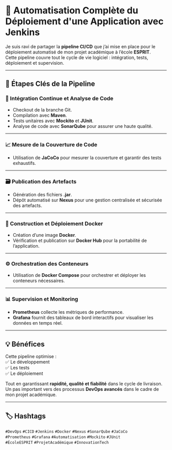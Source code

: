 # 🚀 Automatisation Complète du Déploiement d'une Application avec Jenkins

Je suis ravi de partager la **pipeline CI/CD** que j’ai mise en place pour le déploiement automatisé de mon projet académique à l’école **ESPRIT**.  
Cette pipeline couvre tout le cycle de vie logiciel : intégration, tests, déploiement et supervision.  

---

## 🔑 Étapes Clés de la Pipeline

### 📂 Intégration Continue et Analyse de Code
- Checkout de la branche Git.  
- Compilation avec **Maven**.  
- Tests unitaires avec **Mockito** et **JUnit**.  
- Analyse de code avec **SonarQube** pour assurer une haute qualité.  

---

### 📈 Mesure de la Couverture de Code
- Utilisation de **JaCoCo** pour mesurer la couverture et garantir des tests exhaustifs.  

---

### 🗃️ Publication des Artefacts
- Génération des fichiers **.jar**.  
- Dépôt automatisé sur **Nexus** pour une gestion centralisée et sécurisée des artefacts.  

---

### 🐳 Construction et Déploiement Docker
- Création d’une image **Docker**.  
- Vérification et publication sur **Docker Hub** pour la portabilité de l’application.  

---

### ⚙️ Orchestration des Conteneurs
- Utilisation de **Docker Compose** pour orchestrer et déployer les conteneurs nécessaires.  

---

### 📊 Supervision et Monitoring
- **Prometheus** collecte les métriques de performance.  
- **Grafana** fournit des tableaux de bord interactifs pour visualiser les données en temps réel.  

---

## 💡 Bénéfices
Cette pipeline optimise :  
✅ Le développement  
✅ Les tests  
✅ Le déploiement  

Tout en garantissant **rapidité, qualité et fiabilité** dans le cycle de livraison.  
Un pas important vers des processus **DevOps avancés** dans le cadre de mon projet académique.  

---

## 🏷️ Hashtags
`#DevOps` `#CICD` `#Jenkins` `#Docker` `#Nexus` `#SonarQube` `#JaCoCo`  
`#Prometheus` `#Grafana` `#Automatisation` `#Mockito` `#JUnit`  
`#ÉcoleESPRIT` `#ProjetAcadémique` `#InnovationTech`
